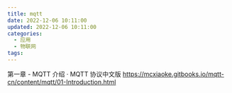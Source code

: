 ```yaml
---
title: mqtt
date: 2022-12-06 10:11:00
updated: 2022-12-06 10:11:00
categories:
  - 应用
  - 物联网
tags:
---
```


第一章 - MQTT 介绍 · MQTT 协议中文版
<https://mcxiaoke.gitbooks.io/mqtt-cn/content/mqtt/01-Introduction.html>
